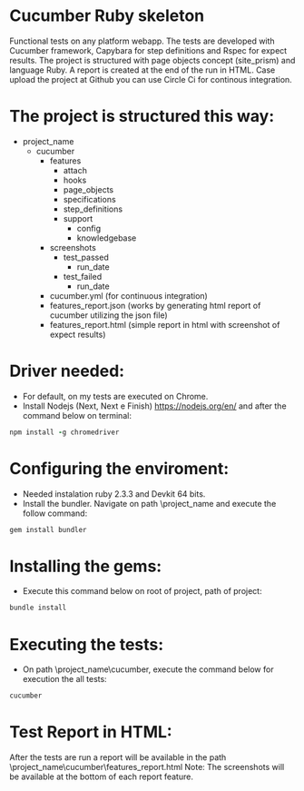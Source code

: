# Cucumber Ruby skeleton
  Functional tests on any platform webapp. The tests are developed with Cucumber framework, Capybara for step definitions and Rspec for expect results. The project is structured with page objects concept (site_prism) and language Ruby. A report is created at the end of the run in HTML. Case upload the project at Github you can use Circle Ci for continous integration.

# The project is structured this way:

- project_name
    * cucumber
      + features
        * attach
        * hooks
        * page_objects
        * specifications
        * step_definitions
        - support
          * config
          * knowledgebase
      + screenshots
        - test_passed
          * run_date
        - test_failed
          * run_date
      * cucumber.yml (for continuous integration)
      + features_report.json (works by generating html report of cucumber utilizing the json file)
      + features_report.html (simple report in html with screenshot of expect results)
      
# Driver needed:
- For default, on my tests are executed on Chrome.
- Install Nodejs (Next, Next e Finish) https://nodejs.org/en/ and after the command below on terminal:

```ruby
npm install -g chromedriver
```

# Configuring the enviroment:
- Needed instalation ruby 2.3.3 and Devkit 64 bits.
- Install the bundler. Navigate on path \project_name and execute the follow command:

```ruby
gem install bundler
```

# Installing the gems:
- Execute this command below on root of project, path of project:

```ruby
bundle install
```

# Executing the tests:
- On path \project_name\cucumber, execute the command below for execution the all tests:

```ruby
cucumber
```

# Test Report in HTML:
After the tests are run a report will be available in the path \project_name\cucumber\features_report.html
Note: The screenshots will be available at the bottom of each report feature.
